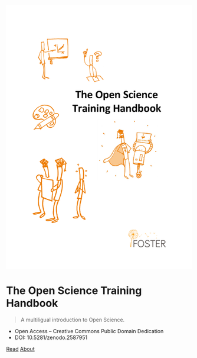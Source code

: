 ![cover](openscience-en/cover.png ':size=50%')

# The Open Science Training Handbook  

> A multiligual introduction to Open Science.

- Open Access &ndash; Creative Commons Public Domain Dedication
- DOI: 10.5281/zenodo.2587951

[Read](openscience-en/chapter_0.md) [About](#about-the-publication)
